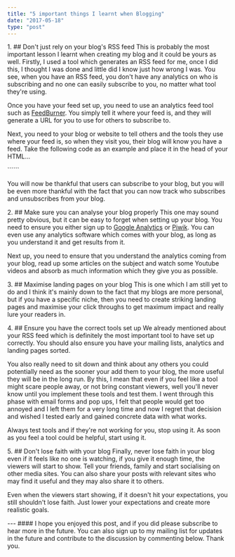 ```yaml
---
title: "5 important things I learnt when Blogging"
date: "2017-05-18"
type: "post"
---
```


1\. ## Don't just rely on your blog's RSS feed This is probably the most important lesson I learnt when creating my blog and it could be yours as well. Firstly, I used a tool which generates an RSS feed for me, once I did this, I thought I was done and little did I know just how wrong I was. You see, when you have an RSS feed, you don't have any analytics on who is subscribing and no one can easily subscribe to you, no matter what tool they're using.

Once you have your feed set up, you need to use an analytics feed tool such as [FeedBurner](https://feedburner.com). You simply tell it where your feed is, and they will generate a URL for you to use for others to subscribe to.

Next, you need to your blog or website to tell others and the tools they use where your feed is, so when they visit you, their blog will know you have a feed. Take the following code as an example and place it in the head of your HTML...

\`\`\`\`\`\`

You will now be thankful that users can subscribe to your blog, but you will be even more thankful with the fact that you can now track who subscribes and unsubscribes from your blog.

2\. ## Make sure you can analyse your blog properly This one may sound pretty obvious, but it can be easy to forget when setting up your blog. You need to ensure you either sign up to [Google Analytics](https://analytics.google.com/) or [Piwik](https://piwik.com). You can even use any analytics software which comes with your blog, as long as you understand it and get results from it.

Next up, you need to ensure that you understand the analytics coming from your blog, read up some articles on the subject and watch some Youtube videos and absorb as much information which they give you as possible.

3\. ## Maximise landing pages on your blog This is one which I am still yet to do and I think it's mainly down to the fact that my blogs are more personal, but if you have a specific niche, then you need to create striking landing pages and maximise your click throughs to get maximum impact and really lure your readers in.

4\. ## Ensure you have the correct tools set up We already mentioned about your RSS feed which is definitely the most important tool to have set up correctly. You should also ensure you have your mailing lists, analytics and landing pages sorted.

You also really need to sit down and think about any others you could potentially need as the sooner your add them to your blog, the more useful they will be in the long run. By this, I mean that even if you feel like a tool might scare people away, or not bring constant viewers, well you'll never know until you implement these tools and test them. I went through this phase with email forms and pop ups, I felt that people would get too annoyed and I left them for a very long time and now I regret that decision and wished I tested early and gained concrete data with what works.

Always test tools and if they're not working for you, stop using it. As soon as you feel a tool could be helpful, start using it.

5\. ## Don't lose faith with your blog Finally, never lose faith in your blog even if it feels like no one is watching, if you give it enough time, the viewers will start to show. Tell your friends, family and start socialising on other media sites. You can also share your posts with relevant sites who may find it useful and they may also share it to others.

Even when the viewers start showing, if it doesn't hit your expectations, you still shouldn't lose faith. Just lower your expectations and create more realistic goals.

\--- #### I hope you enjoyed this post, and if you did please subscribe to hear more in the future. You can also sign up to my mailing list for updates in the future and contribute to the discussion by commenting below. Thank you.
